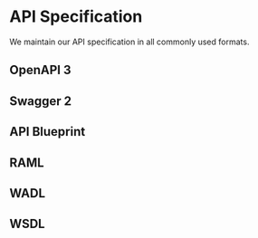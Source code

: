 # API Specification

We maintain our API specification in all commonly used formats.

## OpenAPI 3

## Swagger 2

## API Blueprint

## RAML

## WADL

## WSDL
